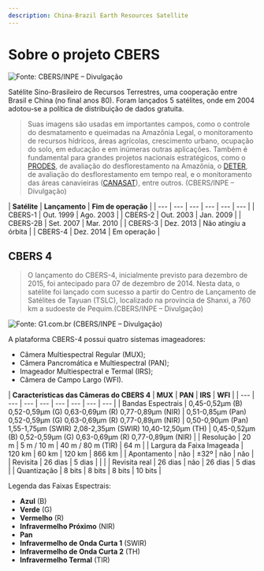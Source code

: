 ```yaml
---
description: China-Brazil Earth Resources Satellite
---
```


# Sobre o projeto CBERS

![Fonte: CBERS/INPE &#x2013; Divulga&#xE7;&#xE3;o](http://www.cbers.inpe.br/img/satelites/maior/cbers4.jpg)

Satélite Sino-Brasileiro de Recursos Terrestres, uma cooperação entre Brasil e China \(no final anos 80\). Foram lançados 5 satélites, onde em 2004 adotou-se a política de distribuição de dados gratuita.

> Suas imagens são usadas em importantes campos, como o controle do desmatamento e queimadas na Amazônia Legal, o monitoramento de recursos hídricos, áreas agrícolas, crescimento urbano, ocupação do solo, em educação e em inúmeras outras aplicações. Também é fundamental para grandes projetos nacionais estratégicos, como o [PRODES](http://www.obt.inpe.br/prodes/), de avaliação do desflorestamento na Amazônia, o [DETER](http://www.obt.inpe.br/deter/), de avaliação do desflorestamento em tempo real, e o monitoramento das áreas canavieiras \([CANASAT](http://www.dsr.inpe.br/mapdsr/)\), entre outros. \(CBERS/INPE – Divulgação\)

| **Satélite** | **Lançamento** | **Fim de operação** |
| --- | --- | --- | --- | --- | --- |
| CBERS-1 | Out. 1999 | Ago. 2003 |
| CBERS-2 | Out. 2003 | Jan. 2009 |
| CBERS-2B | Set. 2007 | Mar. 2010 |
| CBERS-3 | Dez. 2013 | Não atingiu a órbita |
| CBERS-4 | Dez. 2014 | Em operação |

## CBERS 4

> O lançamento do CBERS-4, inicialmente previsto para dezembro de 2015, foi antecipado para 07 de dezembro de 2014. Nesta data, o satélite foi lançado com sucesso a partir do Centro de Lançamento de Satélites de Tayuan \(TSLC\), localizado na província de Shanxi, a 760 km a sudoeste de Pequim.\(CBERS/INPE – Divulgação\)

![Fonte: G1.com.br \(CBERS/INPE &#x2013; Divulga&#xE7;&#xE3;o\)](http://s2.glbimg.com/MbsJmTkU2aCdRTa01kAL9GFyfag=/s.glbimg.com/jo/g1/f/original/2014/11/28/cbers4.jpg)

A plataforma CBERS-4 possui quatro sistemas imageadores:

* Câmera Multiespectral Regular \(MUX\);
* Câmera Pancromática e Multiespectral \(PAN\);
* Imageador Multiespectral e Termal \(IRS\);
* Câmera de Campo Largo \(WFI\).

| **Características das Câmeras do CBERS 4** | **MUX** | **PAN** | **IRS** | **WFI** |
| --- | --- | --- | --- | --- | --- | --- | --- |
| Bandas Espectrais | 0,45-0,52μm \(B\) 0,52-0,59μm \(G\) 0,63-0,69μm \(R\) 0,77-0,89μm \(NIR\) | 0,51-0,85μm \(Pan\) 0,52-0,59μm \(G\) 0,63-0,69μm \(R\) 0,77-0,89μm \(NIR\) | 0,50-0,90μm \(Pan\) 1,55-1,75μm \(SWIR\) 2,08-2,35μm \(SWIR\) 10,40-12,50μm \(TH\) | 0,45-0,52μm \(B\) 0,52-0,59μm \(G\) 0,63-0,69μm \(R\) 0,77-0,89μm \(NIR\) |
| Resolução | 20 m | 5 m / 10 m | 40 m / 80 m \(TIR\) | 64 m |
| Largura da Faixa Imageada | 120 km | 60 km | 120 km | 866 km |
| Apontamento | não | ±32º | não | não |
| Revisita | 26 dias | 5 dias |   |   |
| Revisita real | 26 dias | não | 26 dias | 5 dias |
| Quantização | 8 bits | 8 bits | 8 bits | 10 bits |

Legenda das Faixas Espectrais:

* **Azul** \(B\)
* **Verde** \(G\)
* **Vermelho** \(R\)
* **Infravermelho Próximo** \(NIR\)
* **Pan**
* **Infravermelho de Onda Curta 1** \(SWIR\)
* **Infravermelho de Onda Curta 2** \(TH\)
* **Infravermelho Termal** \(TIR\)



